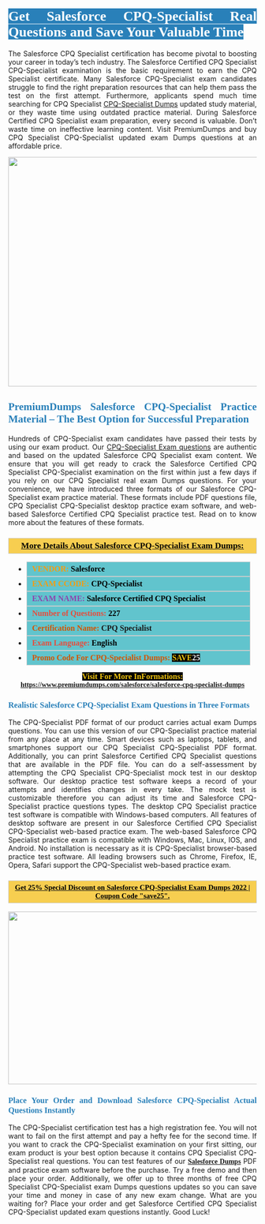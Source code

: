 <h1 style="text-align: justify;"><span style="color:#ffffff;"><span style="font-family:Georgia,serif;"><strong><span style="background-color:#2980b9;">Get Salesforce CPQ-Specialist Real Questions and Save Your Valuable Time</span></strong></span></span></h1>

<p style="text-align: justify;">The Salesforce CPQ Specialist certification has become pivotal to boosting your career in today’s tech industry. The Salesforce Certified CPQ Specialist CPQ-Specialist examination is the basic requirement to earn the CPQ Specialist certificate. Many Salesforce CPQ-Specialist exam candidates struggle to find the right preparation resources that can help them pass the test on the first attempt. Furthermore, applicants spend much time searching for CPQ Specialist <a href="https://www.premiumdumps.com/salesforce/salesforce-cpq-specialist-dumps">CPQ-Specialist Dumps</a> updated study material, or they waste time using outdated practice material. During Salesforce Certified CPQ Specialist exam preparation, every second is valuable. Don’t waste time on ineffective learning content. Visit PremiumDumps and buy CPQ Specialist CPQ-Specialist updated exam Dumps questions at an affordable price.</p>

<p style="text-align: center;"><a href="https://www.premiumdumps.com/salesforce/salesforce-cpq-specialist-dumps"><img alt="" src="https://i.imgur.com/KJGzbJ2.jpeg" style="width: 700px; height: 465px;" /></a></p>

<h2 style="text-align: justify;"><span style="color:#2980b9;"><span style="font-family:Georgia,serif;"><strong>PremiumDumps Salesforce CPQ-Specialist Practice Material – The Best Option for Successful Preparation</strong></span></span></h2>

<p style="text-align: justify;">Hundreds of CPQ-Specialist exam candidates have passed their tests by using our exam product. Our <a href="https://www.premiumdumps.com/salesforce/salesforce-cpq-specialist-dumps">CPQ-Specialist Exam questions</a> are authentic and based on the updated Salesforce CPQ Specialist exam content. We ensure that you will get ready to crack the Salesforce Certified CPQ Specialist CPQ-Specialist examination on the first within just a few days if you rely on our CPQ Specialist real exam Dumps questions. For your convenience, we have introduced three formats of our Salesforce CPQ-Specialist exam practice material. These formats include PDF questions file, CPQ Specialist CPQ-Specialist desktop practice exam software, and web-based Salesforce Certified CPQ Specialist practice test. Read on to know more about the features of these formats.</p>

<h3 style="background: #f7ce50; border: 1px solid rgb(204, 204, 204); padding: 5px 10px; text-align: center;"><span style="font-family:Georgia,serif;"><u><u><span style="color:#000000;"><span style="font-size:11pt"><span style="line-height:normal"><b><span style="font-size:13.0pt"><span cambria="">More Details About Salesforce CPQ-Specialist Exam Dumps:</span></span></b></span></span></span></u></u></span></h3>

<ul>
	<li style="margin:0cm 10pt">
	<div style="background:#61c4cd; border: 1px solid rgb(204, 204, 204); padding: 5px 10px; text-align: justify;"><span style="font-family:Georgia,serif;"><span style="font-size:11pt"><span style="line-height:normal"><b><span style="font-size:12.0pt"><span new="" roman="" times=""><span style="color:#f39c12;">VENDOR:</span> <span style="color:#000000;">Salesforce</span></span></span></b></span></span></span></div>
	</li>
	<li style="margin:0cm 10pt">
	<div style="background: #61c4cd; border: 1px solid rgb(204, 204, 204); padding: 5px 10px; text-align: justify;"><span style="font-family:Georgia,serif;"><span style="font-size:11pt"><span style="line-height:normal"><b><span style="font-size:12.0pt"><span new="" roman="" times=""><span style="color:#f39c12;">EXAM CCODE:</span> <span style="color:#000000;">CPQ-Specialist</span></span></span></b></span></span></span></div>
	</li>
	<li style="margin:0cm 10pt">
	<div style="background: #61c4cd; border: 1px solid rgb(204, 204, 204); padding: 5px 10px; text-align: justify;"><span style="font-family:Georgia,serif;"><span style="font-size:11pt"><span style="line-height:normal"><b><span style="font-size:12.0pt"><span new="" roman="" times=""><span style="color:#8e44ad;">EXAM NAME:</span> <span style="color:#000000;">Salesforce Certified CPQ Specialist</span></span></span></b></span></span></span></div>
	</li>
	<li style="margin:0cm 10pt">
	<div style="background: #61c4cd; border: 1px solid rgb(204, 204, 204); padding: 5px 10px;"><span style="font-family:Georgia,serif;"><span style="font-size:11pt"><span style="line-height:normal"><b><span style="font-size:12.0pt"><span new="" roman="" times=""><span style="color:#e74c3c;">Number of Questions:</span><span style="color:#000000;"><span style="color:#f1c40f;"> </span>227</span></span></span></b></span></span></span></div>
	</li>
	<li style="margin:0cm 10pt">
	<div style="background: #61c4cd; border: 1px solid rgb(204, 204, 204); padding: 5px 10px; text-align: justify;"><span style="font-family:Georgia,serif;"><span style="font-size:11pt"><span style="line-height:normal"><b><span style="font-size:12.0pt"><span new="" roman="" times=""><span style="color:#d35400;">Certification Name:</span> CPQ Specialist</span></span></b></span></span></span></div>
	</li>
	<li style="margin:0cm 10pt">
	<div style="background: #61c4cd; border: 1px solid rgb(204, 204, 204); padding: 5px 10px; text-align: justify;"><span style="font-family:Georgia,serif;"><span style="font-size:11pt"><span style="line-height:normal"><b><span style="font-size:12.0pt"><span new="" roman="" times=""><span style="color:#e74c3c;">Exam Language:</span> <span style="color:#000000;">English</span></span></span></b></span></span></span></div>
	</li>
	<li style="margin:0cm 10pt">
	<div style="background: #61c4cd; border: 1px solid rgb(204, 204, 204); padding: 5px 10px;"><span style="font-family:Georgia,serif;"><span style="font-size:11pt"><span style="line-height:normal"><b><span style="font-size:12.0pt"><span new="" roman="" times=""><span style="color:#d35400;">Promo Code For CPQ-Specialist Dumps:</span><span style="color:#f1c40f;"> <span style="background-color:#000000;">SAVE</span></span><span style="color:#ffffff;"><span style="background-color:#000000;">25</span></span></span></span></b></span></span></span></div>
	</li>
</ul>

<p style="text-align: center;"><span style="font-family:Georgia,serif;"><strong><span style="font-size:16px;"><span style="color:#f1c40f;"><span style="background-color:#000000;">Visit For More InFormations:</span></span></span> <a href="https://www.premiumdumps.com/salesforce/salesforce-cpq-specialist-dumps">https://www.premiumdumps.com/salesforce/salesforce-cpq-specialist-dumps</a></strong></span></p>

<h3 style="text-align: justify;"><span style="color:#2980b9;"><span style="font-family:Georgia,serif;"><strong><strong><strong>Realistic Salesforce CPQ-Specialist Exam Questions in Three Formats</strong></strong></strong></span></span></h3>

<p style="text-align: justify;">The CPQ-Specialist PDF format of our product carries actual exam Dumps questions. You can use this version of our CPQ-Specialist practice material from any place at any time. Smart devices such as laptops, tablets, and smartphones support our CPQ Specialist CPQ-Specialist PDF format. Additionally, you can print Salesforce Certified CPQ Specialist questions that are available in the PDF file. You can do a self-assessment by attempting the CPQ Specialist CPQ-Specialist mock test in our desktop software. Our desktop practice test software keeps a record of your attempts and identifies changes in every take. The mock test is customizable therefore you can adjust its time and Salesforce CPQ-Specialist practice questions types. The desktop CPQ Specialist practice test software is compatible with Windows-based computers. All features of desktop software are present in our Salesforce Certified CPQ Specialist CPQ-Specialist web-based practice exam. The web-based Salesforce CPQ Specialist practice exam is compatible with Windows, Mac, Linux, IOS, and Android. No installation is necessary as it is CPQ-Specialist browser-based practice test software. All leading browsers such as Chrome, Firefox, IE, Opera, Safari support the CPQ-Specialist web-based practice exam.</p>

<h3 style="background: rgb(247, 206, 80); border: 1px solid rgb(204, 204, 204); padding: 5px 10px; text-align: center;"><span style="font-family:Georgia,serif;"><u><span style="color:#000000;"><span style="font-size:11pt;"><span style="line-height:normal;"><b><span cambria="">Get 25% Special Discount on Salesforce CPQ-Specialist Exam Dumps 2022 | Coupon Code "save25".</span></b></span></span></span></u></span></h3>

<p style="text-align: center;"><strong><strong><a href="https://www.premiumdumps.com/salesforce/salesforce-cpq-specialist-dumps"><img alt="" src="https://i.imgur.com/F18GQwv.jpeg" style="width: 700px; height: 350px;" /></a></strong></strong></p>

<h3 style="text-align: justify;"><strong><span style="color:#2980b9;"><span style="font-family:Georgia,serif;"><strong><strong><strong>Place Your Order and Download Salesforce CPQ-Specialist Actual Questions Instantly</strong></strong></strong></span></span></strong></h3>

<p style="text-align: justify;">The CPQ-Specialist certification test has a high registration fee. You will not want to fail on the first attempt and pay a hefty fee for the second time. If you want to crack the CPQ-Specialist examination on your first sitting, our exam product is your best option because it contains CPQ Specialist CPQ-Specialist real questions. You can test features of our <span style="font-family:Georgia,serif;"><strong><a href="https://www.premiumdumps.com/salesforce-exam-dumps">Salesforce Dumps</a></strong></span> PDF and practice exam software before the purchase. Try a free demo and then place your order. Additionally, we offer up to three months of free CPQ Specialist CPQ-Specialist exam Dumps questions updates so you can save your time and money in case of any new exam change. What are you waiting for? Place your order and get Salesforce Certified CPQ Specialist CPQ-Specialist updated exam questions instantly. Good Luck!</p>

